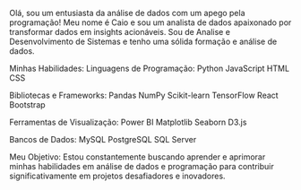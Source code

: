 Olá, sou um entusiasta da análise de dados com um apego pela programação!
Meu nome é Caio e sou um analista de dados apaixonado por transformar dados em insights acionáveis. Sou de Analise e Desenvolvimento de Sistemas e tenho uma sólida formação e análise de dados.

Minhas Habilidades:
Linguagens de Programação:
Python 
JavaScript 
HTML 
CSS 

Bibliotecas e Frameworks:
Pandas 
NumPy 
Scikit-learn 
TensorFlow 
React 
Bootstrap 

Ferramentas de Visualização:
Power BI
Matplotlib 
Seaborn 
D3.js 

Bancos de Dados:
MySQL 
PostgreSQL 
SQL Server

Meu Objetivo:
Estou constantemente buscando aprender e aprimorar minhas habilidades em análise de dados e programação para contribuir significativamente em projetos desafiadores e inovadores.


